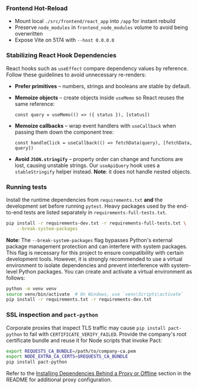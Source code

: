 ### Frontend Hot-Reload
- Mount local `./src/frontend/react_app` into `/app` for instant rebuild
- Preserve `node_modules` in `frontend_node_modules` volume to avoid being overwritten
- Expose Vite on 5174 with `--host 0.0.0.0`

### Stabilizing React Hook Dependencies
React hooks such as `useEffect` compare dependency values by reference. Follow
these guidelines to avoid unnecessary re-renders:

- **Prefer primitives** – numbers, strings and booleans are stable by default.
- **Memoize objects** – create objects inside `useMemo` so React reuses the same
  reference:

  ```tsx
  const query = useMemo(() => ({ status }), [status])
  ```

- **Memoize callbacks** – wrap event handlers with `useCallback` when passing
  them down the component tree:

  ```tsx
  const handleClick = useCallback(() => fetchData(query), [fetchData, query])
  ```

- **Avoid `JSON.stringify`** – property order can change and functions are lost,
  causing unstable strings. Our `useApiQuery` hook uses a `stableStringify`
  helper instead. **Note**: it does not handle nested objects.

### Running tests
Install the runtime dependencies from `requirements.txt` **and** the development
set before running `pytest`. Heavy packages used by the end-to-end tests are
listed separately in `requirements-full-tests.txt`.

```bash
pip install -r requirements-dev.txt -r requirements-full-tests.txt \
    --break-system-packages
```
**Note**: The `--break-system-packages` flag bypasses Python's external package management protection and can interfere with system packages. This flag is necessary for this project to ensure compatibility with certain development tools. However, it is strongly recommended to use a virtual environment to isolate dependencies and prevent interference with system-level Python packages. You can create and activate a virtual environment as follows:

```bash
python -m venv venv
source venv/bin/activate  # On Windows, use `venv\Scripts\activate`
pip install -r requirements.txt -r requirements-dev.txt
```

### SSL inspection and `pact-python`

Corporate proxies that inspect TLS traffic may cause `pip install pact-python` to fail with `CERTIFICATE_VERIFY_FAILED`. Provide the company's root certificate bundle and reuse it for Node scripts that invoke Pact:

```bash
export REQUESTS_CA_BUNDLE=/path/to/company-ca.pem
export NODE_EXTRA_CA_CERTS=$REQUESTS_CA_BUNDLE
pip install pact-python
```

Refer to the [Installing Dependencies Behind a Proxy or Offline](../README.md#installing-dependencies-behind-a-proxy-or-offline) section in the README for additional proxy configuration.
